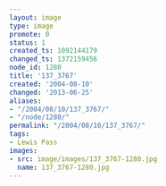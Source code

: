 ```yaml
---
layout: image
type: image
promote: 0
status: 1
created_ts: 1092144179
changed_ts: 1372159456
node_id: 1280
title: '137_3767'
created: '2004-08-10'
changed: '2013-06-25'
aliases:
- "/2004/08/10/137_3767/"
- "/node/1280/"
permalink: "/2004/08/10/137_3767/"
tags:
- Lewis Pass
images:
- src: image/images/137_3767-1280.jpg
  name: 137_3767-1280.jpg
---
```


